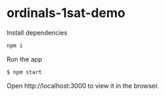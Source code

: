 # ordinals-1sat-demo

Install dependencies

```bash
npm i
```

Run the app

```bash
$ npm start
```

Open http://localhost:3000 to view it in the browser.
